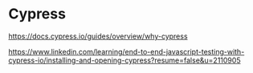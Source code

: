 # Cypress

https://docs.cypress.io/guides/overview/why-cypress

https://www.linkedin.com/learning/end-to-end-javascript-testing-with-cypress-io/installing-and-opening-cypress?resume=false&u=2110905